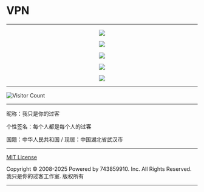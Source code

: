 # VPN

---

<p align="center">
  <img src="https://hub.tcpmini.news/https://raw.githubusercontent.com/743859910/VPN/master/img/1.webp">
</p>

<p align="center">
  <img src="https://hub.tcpmini.news/https://raw.githubusercontent.com/743859910/VPN/master/img/2.webp">
</p>

<p align="center">
  <img src="https://hub.tcpmini.news/https://raw.githubusercontent.com/743859910/VPN/master/img/3.webp">
</p>

<p align="center">
  <img src="https://hub.tcpmini.news/https://raw.githubusercontent.com/743859910/VPN/master/img/4.webp">
</p>

<p align="center">
  <img src="https://hub.tcpmini.news/https://raw.githubusercontent.com/743859910/VPN/master/img/5.webp">
</p>

---

![Visitor Count](https://profile-counter.glitch.me/{VPN}/count.svg)

---

昵称：我只是你的过客

个性签名：每个人都是每个人的过客

国籍：中华人民共和国 / 现居：中国湖北省武汉市

---

[MIT License](https://github.com/743859910/VPN/blob/master/LICENSE)

Copyright © 2008-2025 Powered by 743859910. Inc. All Rights Reserved. 我只是你的过客工作室. 版权所有

---
